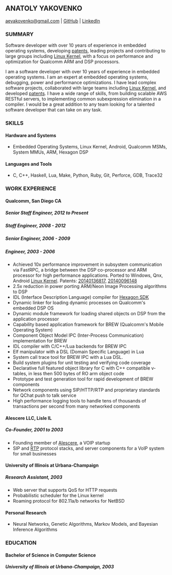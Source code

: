 ANATOLY YAKOVENKO
-----------------

aeyakovenko@gmail.com   |   [GitHub](https://github.com/aeyakovenko)   |   [LinkedIn](https://www.linkedin.com/profile/view?id=312504086)

### SUMMARY

Software developer with over 10 years of experience in embedded operating systems, developing [patents], leading projects and contributing to large groups including [Linux Kernel], with a focus on performance and optimization for Qualcomm ARM and DSP processors.

I am a software developer with over 10 years of experience in embedded operating systems.  I am an expert at embedded operating systems, debugging, power and performance optimizations. I have lead complex software projects, collaborated with large teams including [Linux Kernel], and developed [patents].  I have a wide range of skills, from building scalable AWS RESTful servers, to implementing common subexpression elimination in a compiler.  I would be a great addition to any team looking for a talented software developer that can take on any task.

### SKILLS
#### Hardware and Systems
  * Embedded Operating Systems, Linux Kernel, Android, Qualcomm MSMs, System MMUs, ARM, Hexagon DSP

#### Languages and Tools
  * C, C++, Haskell, Lua, Make, Python, Ruby, Git, Perforce, GDB, Trace32

### WORK EXPERIENCE
#### Qualcomm, San Diego CA
##### Senior Staff Engineer, 2012 to Present
##### Staff Engineer, 2008 - 2012
##### Senior Engineer, 2006 - 2009
##### Engineer, 2003 - 2006
   * Achieved 10x performance improvement in subsystem communication via FastRPC, a bridge between the DSP co-processor and ARM processor for high performance applications.  Ported to Windows, Qnx, Android [Linux Kernel].  Patents: [20140136817], [20140096148]
   * 2.5x reduction in power porting ARM/Neon Image Processing algorithms to DSP
   * IDL (Interface Description Language) compiler for [Hexagon SDK]
   * Dynamic linker for loading dynamic processes on Qualcomm's embedded DSP OS
   * Dynamic module framework for loading shared objects on DSP from the application processor
   * Capability based application framework for BREW (Qualcomm's Mobile Operating System)
   * Component Object Model IPC (Inter-Process Communication) implementation for BREW
   * IDL compiler with C/C++/Lua backends for BREW IPC
   * Elf manipulator with a DSL (Domain Specific Language) in Lua
   * System call trace tool for BREW IPC with a Lua DSL.
   * Build system plugins for unit testing and verifying code coverage
   * Declarative full featured object library for C with C++ compatible v-tables, in less then 500 bytes of RO arm object code
   * Prototype and test generation tool for rapid development of BREW components
   * Network components using SIP/HTTP/RTP and proprietary standards for QChat push to talk service
   * High performance logging tools to handle tens of thousands of transactions per second from many networked components

#### Alescere LLC, Lisle IL
##### Co-Founder, 2001 to 2003
   * Founding member of [Alescere], a VOIP startup
   * SIP and [RTP] protocol stacks, and server components for a VoIP system for small businesses

#### University of Illinois at Urbana-Champaign
##### Research Assistant, 2003
   * Web server that supports QoS for HTTP requests
   * Probabilistic scheduler for the Linux kernel
   * Roaming protocol for 802.11a/b networks for NetBSD

#### Personal Research
   * Neural Networks, Genetic Algorithms, Markov Models, and Bayesian Inference Algorithms

### EDUCATION
#### Bachelor of Science in Computer Science
##### University of Illinois at Urbana-Champaign, 2003

[20140136817]: https://www.google.com/patents/US20140136817
[20140096148]: https://www.google.com/patents/US20140096148
[Linux Kernel]: https://www.codeaurora.org/cgit/quic/le/kernel/msm/tree/drivers/char/adsprpc.c?h=msm-3.4
[Hexagon SDK]: https://developer.qualcomm.com/mobile-development/maximize-hardware/multimedia-optimization-hexagon-sdk
[patents]: https://www.google.com/search?tbo=p&tbm=pts&hl=en&q=ininventor:%22Anatoly+E.+Yakovenko%22
[Alescere]: http://www.linuxjournal.com/article/6763
[RTP]: http://gst-plugins-farsight.sourcearchive.com/documentation/0.12.10-3/jrtplib__c_8cpp-source.html
